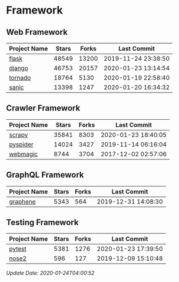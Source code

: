 # Framework

## Web Framework

| Project Name | Stars | Forks | Last Commit |
| ------------ | ----- | ----- | ----------- |
| [flask](https://github.com/pallets/flask) | 48549 | 13200 | 2019-11-24 23:38:50 |
| [django](https://github.com/django/django) | 46753 | 20157 | 2020-01-23 13:14:54 |
| [tornado](https://github.com/tornadoweb/tornado) | 18764 | 5130 | 2020-01-19 22:58:40 |
| [sanic](https://github.com/huge-success/sanic) | 13398 | 1247 | 2020-01-20 16:34:32 |

## Crawler Framework

| Project Name | Stars | Forks | Last Commit |
| ------------ | ----- | ----- | ----------- |
| [scrapy](https://github.com/scrapy/scrapy) | 35841 | 8303 | 2020-01-23 18:40:05 |
| [pyspider](https://github.com/binux/pyspider) | 14024 | 3427 | 2019-11-14 06:16:04 |
| [webmagic](https://github.com/code4craft/webmagic) | 8744 | 3704 | 2017-12-02 02:57:06 |

## GraphQL Framework

| Project Name | Stars | Forks | Last Commit |
| ------------ | ----- | ----- | ----------- |
| [graphene](https://github.com/graphql-python/graphene) | 5343 | 564 | 2019-12-31 14:08:30 |

## Testing Framework

| Project Name | Stars | Forks | Last Commit |
| ------------ | ----- | ----- | ----------- |
| [pytest](https://github.com/pytest-dev/pytest) | 5381 | 1276 | 2020-01-23 17:39:50 |
| [nose2](https://github.com/nose-devs/nose2) | 596 | 127 | 2019-12-09 15:10:48 |

*Update Date: 2020-01-24T04:00:52*